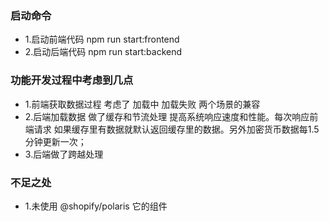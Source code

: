 ### 启动命令
- 1.启动前端代码 npm run start:frontend
- 2.启动后端代码 npm run  start:backend

### 功能开发过程中考虑到几点
- 1.前端获取数据过程 考虑了 加载中 加载失败 两个场景的兼容
- 2.后端加载数据 做了缓存和节流处理 提高系统响应速度和性能。每次响应前端请求 如果缓存里有数据就默认返回缓存里的数据。另外加密货币数据每1.5分钟更新一次；
- 3.后端做了跨越处理

### 不足之处
- 1.未使用 @shopify/polaris 它的组件